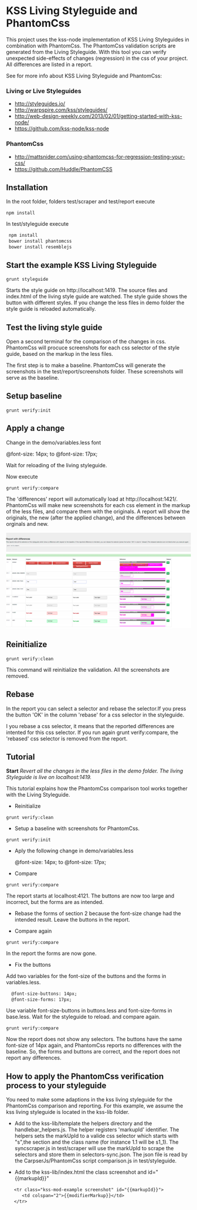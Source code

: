 # KSS Living Styleguide and PhantomCss

This project uses the kss-node implementation of KSS Living Styleguides in combination with PhantomCss.
The PhantomCss validation scripts are generated from the Living Styleguide. With this tool you can verify
unexpected side-effects of changes (regression) in the css of your project. All differences are listed in a report.

See for more info about KSS Living Styleguide and PhantomCss:

### Living or Live Styleguides
* http://styleguides.io/
* http://warpspire.com/kss/styleguides/
* http://web-design-weekly.com/2013/02/01/getting-started-with-kss-node/
* https://github.com/kss-node/kss-node

### PhantomCss
* http://mattsnider.com/using-phantomcss-for-regression-testing-your-css/
* https://github.com/Huddle/PhantomCSS


## Installation

In the root folder, folders test/scraper and test/report execute

```shell
npm install
```

In test/styleguide execute

```shell
 npm install
 bower install phantomcss
 bower install resemblejs
```
## Start the example KSS Living Styleguide

```shell
grunt styleguide
```

Starts the style guide on http://localhost:1419. The source files and index.html of the living style guide are watched.
The style guide shows the button with different styles. If you change the less files in demo folder the style guide is
reloaded automatically.



## Test the living style guide

Open a second terminal for the comparison of the changes in css. PhantomCss will procuce screenshots for each css
selector of the style guide, based on the markup in the less files.

The first step is to make a baseline. PhantomCss will generate the screenshots in the test/report/screenshots folder.
These screenshots will serve as the baseline.

## Setup baseline

```shell
grunt verify:init
```

## Apply a change

Change in the demo/variables.less font

   @font-size: 14px; to @font-size: 17px;

Wait for reloading of the living styleguide.

Now execute

```shell
grunt verify:compare
```

The 'differences' report will automatically load at http://localhost:1421/. PhantomCss will make new
screenshots for each css element in the markup of the less files, and compare them with the originals.
A report will show the originals, the new (after the applied change), and the differences between orginals
and new.

![alt tag](https://raw.githubusercontent.com/mgijsberti/styleguide-kss-phantomcss/master/readme_assets/report.png)

## Reinitialize

```shell
grunt verify:clean
```
This command will reinitialize the validation. All the screenshots are removed.

## Rebase

In the report you can select a selector and rebase the selector.If you press the button 'OK' in the column 'rebase'
for a css selector in the styleguide.

I you rebase a css selector, it means that the reported differences are intented for this css selector.
If you run again grunt verify:compare, the 'rebased' css selector is removed from the report.


## Tutorial

**Start**
*Revert all the changes in the less files in the demo folder. The living Styleguide is live on localhost:1419.*

This tutorial explains how the PhantomCss comparison tool works together with the Living Styleguide.


* Reinitialize

```shell
grunt verify:clean
```
* Setup a baseline with screenshots for PhantomCss.

```shell
grunt verify:init
```
* Aply the following change in demo/variables.less

  @font-size: 14px; to @font-size: 17px;

* Compare

```shell
grunt verify:compare
```

The report starts at localhost:4121. The buttons are now too large and incorrect,
but the forms are as intended.

* Rebase the forms of section 2 because the font-size change had the intended result. Leave
the buttons in the report.

* Compare again

```shell
grunt verify:compare
```
In the report the forms are now gone.

* Fix the buttons

Add two variables for the font-size of the buttons and the forms in variables.less.
```shell
  @font-size-buttons: 14px;
  @font-size-forms: 17px;
```
Use variable font-size-buttons in buttons.less and font-size-forms in base.less.
Wait for the styleguide to reload. and compare again.

```shell
grunt verify:compare
```
Now the report does not show any selectors. The buttons have the same font-size of 14px again, and PhantomCss reports
no differences with the baseline. So, the forms and buttons are correct, and the report does not report any differences.

## How to apply the PhantomCss verification process to your styleguide

You need to make some adaptions in the kss living styleguide for the PhantomCss comparison and reporting.
For this example, we assume the kss living styleguide is located in the kss-lib folder.

* Add to the kss-lib/template the helpers directory and the handlebar_helpers.js. The helper registers 'markupId'
identifier. The helpers sets the markUpId to a valide css selector which starts with "s",the section and the class name
(for instance 1.1 will be s1_1). The syncscraper.js in test/scraper will use the markUpId to scrape the selectors and
 store them in selectors-sync.json. The json file is read by the CarpserJs/PhantomCss script comparison.js
 in test/styleguide.

* Add to the kss-lib/index.html the class screenshot and id="{{markupId}}"

```shell
   <tr class="kss-mod-example screenshot" id="{{markupId}}">
      <td colspan="2">{{modifierMarkup}}</td>
   </tr>
```










